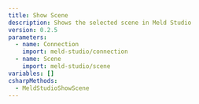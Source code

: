 ```yaml
---
title: Show Scene
description: Shows the selected scene in Meld Studio
version: 0.2.5
parameters:
  - name: Connection
    import: meld-studio/connection
  - name: Scene
    import: meld-studio/scene
variables: []
csharpMethods:
  - MeldStudioShowScene
---
```

